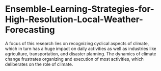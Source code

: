 # Ensemble-Learning-Strategies-for-High-Resolution-Local-Weather-Forecasting
A focus of this research lies on recognizing cyclical aspects of climate, which in turn has a huge impact on daily activities as well as industries like agriculture, transportation, and disaster planning. The dynamics of climate change frustrates organizing and execution of most activities, which deliberates on the role of climate.
